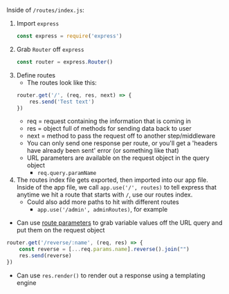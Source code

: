 Inside of `/routes/index.js`:
1. Import `express`
	```js
	const express = require('express')
	```
2. Grab `Router` off `express`
	```js
	const router = express.Router()
	```
3. Define routes
	- The routes look like this:
	```js
	router.get('/', (req, res, next) => {
		res.send('Test text')
	})
	```
	- req = request containing the information that is coming in
	- res = object full of methods for sending data back to user
	- next = method to pass the request off to another step/middleware
	- You can only send one response per route, or you'll get a 'headers have already been sent' error (or something like that)
	- URL parameters are available on the request object in the query object
		- `req.query.paramName`
5. The routes index file gets exported, then imported into our app file. Inside of the app file, we call `app.use('/', routes)` to tell express that anytime we hit a route that starts with `/`, use our routes index.
	- Could also add more paths to hit with different routes
		- `app.use('/admin', adminRoutes)`, for example

- Can use [route parameters](https://expressjs.com/en/guide/routing.html#route-parameters) to grab variable values off the URL query and put them on the request object
```js
router.get('/reverse/:name', (req, res) => {
	const reverse = [...req.params.name].reverse().join("")
	res.send(reverse)
})
```

- Can use `res.render()` to render out a response using a templating engine































